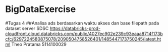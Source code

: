 # BigDataExercise

#Tugas 4
##Analisa ads berdasarkan waktu akses dan base filepath pada dataset server SDSC
https://databricks-prod-cloudfront.cloud.databricks.com/public/4027ec902e239c93eaaa8714f173bcfc/6297224580875078/2090504758526401/1485447173750245/latest.html
Theo Pratama 5114100029
